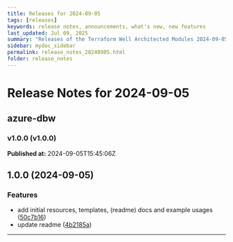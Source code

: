 ```yaml
---
title: Releases for 2024-09-05
tags: [releases]
keywords: release notes, announcements, what's new, new features
last_updated: Jul 09, 2025
summary: "Releases of the Terraform Well Architected Modules 2024-09-05"
sidebar: mydoc_sidebar
permalink: release_notes_20240905.html
folder: release_notes
---
```


# Release Notes for 2024-09-05

## azure-dbw
### v1.0.0 (v1.0.0)
**Published at:** 2024-09-05T15:45:06Z

## 1.0.0 (2024-09-05)


### Features

* add initial resources, templates, (readme) docs and example usages ([50c7b16](https://github.com/CloudNationHQ/terraform-azure-dbw/commit/50c7b16f9dbcbfc90240d4ab5278cdfd7e0a5542))
* update readme ([4b2185a](https://github.com/CloudNationHQ/terraform-azure-dbw/commit/4b2185a946bb3aed595d09e520a1f8da53eb75cf))

---

